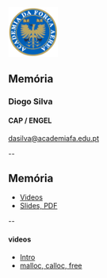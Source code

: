 <img src="img/afa.png" height="100">


## Memória

### Diogo Silva
####  CAP / ENGEL
dasilva@academiafa.edu.pt

<!-- .slide: data-background="Cornsilk" id="memory" -->

--

## Memória


- [Videos](#/memory_videos)
- [Slides, PDF](pdf/12_memoria.pptx.pdf)


--

<!-- .slide: id="memory_videos"-->

#### videos

- [Intro](https://www.loom.com/share/2c9e5aa739764e05a8cb664ad0d5afef)
- [malloc, calloc, free](https://www.loom.com/share/35d2a5b215e84870889b33be33f2ef27)
